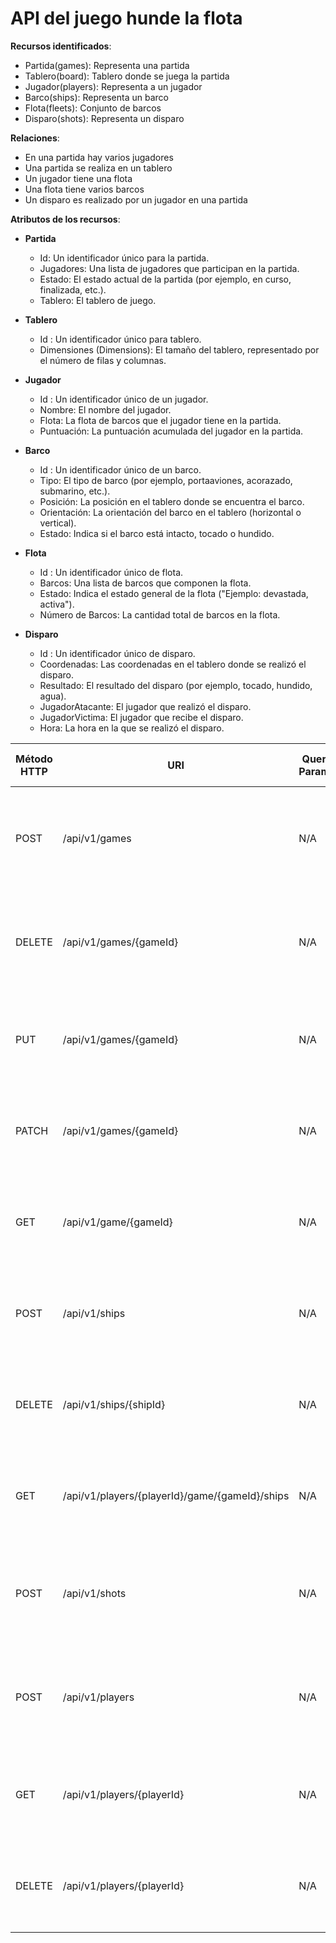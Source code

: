 # API del juego hunde la flota



**Recursos identificados**:

- Partida(games): Representa una partida
- Tablero(board): Tablero donde se juega la partida
- Jugador(players): Representa a un jugador
- Barco(ships): Representa un barco
- Flota(fleets): Conjunto de barcos
- Disparo(shots): Representa un disparo


**Relaciones**:

- En una partida hay varios jugadores
- Una partida se realiza en un tablero
- Un jugador tiene una flota
- Una flota tiene varios barcos
- Un disparo es realizado por un jugador en una partida


**Atributos de los recursos**:

- **Partida**
  - Id: Un identificador único para la partida.
  - Jugadores: Una lista de jugadores que participan en la partida.
  - Estado: El estado actual de la partida (por ejemplo, en curso, finalizada, etc.).
  - Tablero: El tablero de juego.

- **Tablero** 
  - Id : Un identificador único para tablero.
  - Dimensiones (Dimensions): El tamaño del tablero, representado por el número de filas y columnas.


- **Jugador**
  - Id : Un identificador único de un jugador.
  - Nombre: El nombre del jugador.
  - Flota: La flota de barcos que el jugador tiene en la partida.
  - Puntuación: La puntuación acumulada del jugador en la partida.


- **Barco**
  - Id : Un identificador único de un barco.
  - Tipo: El tipo de barco (por ejemplo, portaaviones, acorazado, submarino, etc.).
  - Posición: La posición en el tablero donde se encuentra el barco.
  - Orientación: La orientación del barco en el tablero (horizontal o vertical).
  - Estado: Indica si el barco está intacto, tocado o hundido.

- **Flota**
  - Id : Un identificador único de flota.
  - Barcos: Una lista de barcos que componen la flota.
  - Estado: Indica el estado general de la flota ("Ejemplo: devastada, activa").
  - Número de Barcos: La cantidad total de barcos en la flota.

- **Disparo**

  - Id : Un identificador único de disparo.
  - Coordenadas: Las coordenadas en el tablero donde se realizó el disparo.
  - Resultado: El resultado del disparo (por ejemplo, tocado, hundido, agua).
  - JugadorAtacante: El jugador que realizó el disparo.
  - JugadorVictima: El jugador que recibe el disparo.
  - Hora: La hora en la que se realizó el disparo.



| Método HTTP | URI                             | Query Params  | Cuerpo de la Petición                    | Cuerpo de la Respuesta                                               | Códigos de Respuesta                                    |
|-------------|---------------------------------|---------------|------------------------------------------|-----------------------------------------------------------------------|---------------------------------------------------------|
| POST        | /api/v1/games                | N/A           | `{"jugadores": [1,2], "estado": "iniciado","tablero": 1}`                    | `{"id": 1,"jugadores": [1,2], "estado": "iniciado","tablero": 1}`                                    | 201 Created<br/>400 Bad Request<br/>500 Internal Server Error |
| DELETE        | /api/v1/games/{gameId}                | N/A           | N/A                    | `{"id": 1,"jugadores": [1,2], "estado": "iniciado","tablero": 1}`                                    | 200 Created<br/>404 Not found<br/>500 Internal Server Error |
| PUT        | /api/v1/games/{gameId}                | N/A           | `{"jugadores": [1,2,3], "estado": "en curso","tablero": 1}`                    | `{"id": 1,"jugadores": [1,2,3], "estado": "en curso","tablero": 1}`                                    | 200 Ok<br/>400 Bad Request<br/>500 Internal Server Error |
| PATCH        | /api/v1/games/{gameId}                | N/A           | `{"estado": "iniciada"}`                    | `{"id": 1,"jugadores": [1,2,3], "estado": "iniciada","tablero": 1}`                                    | 200 Ok<br/>400 Bad Request<br/>500 Internal Server Error |
| GET        | /api/v1/game/{gameId}                | N/A           | N/A                    | `{"jugadores": [1,2,3],"ganador":3, "barcos": [ { "jugador": 1,"barcos": [1,2,3 ]},{"jugador": 2,"barcos": [ 3,4]},{"jugador": 3,"barcos": [5,6 ]}], "disparos": [1,2,3,4]}`                                    | 200 OK<br/>404 Not Found<br/>500 Internal Server Error |
| POST        | /api/v1/ships                | N/A           | `{"partida": 1, "flota": 2, "posicion": "A7,A8,A9,A10"}`                   | `{"barcoId": 1,"partida": 1, "flota": 2, "posicion": "A7,A8,A9,A10"}`                                    | 201 OK<br/>404 Not Found<br/>500 Internal Server Error |
| DELETE      | /api/v1/ships/{shipId}                | N/A           | N/A                   | `{"barcoId": 1,"partida": 1, "flota": 2, "posicion": "A7,A8,A9,A10"}`                                    | 200 OK<br/>404 Not Found<br/>500 Internal Server Error |
| GET        | /api/v1/players/{playerId}/game/{gameId}/ships                | N/A           | N/A                    | `{"barcos": [1,2,3]}`                                    | 200 OK<br/>404 Not Found<br/>500 Internal Server Error |
| POST        | /api/v1/shots                | N/A           | `{"coordenadas": "A1", "resultado": "tocado","jugadorAtacante": 1, jugadorVictima : 2, hora: "10:10:20"}`                    | `{"id": 1,"coordenadas": "A1", "resultado": "tocado","jugadorAtacante": 1, jugadorVictima : 2, hora: "10:10:20"}`                                    | 201 Created<br/>400 Bad Request<br/>500 Internal Server Error |
| POST        | /api/v1/players                | N/A           | `{"nombre": "Peter", "flota": 1}`                    | `{"id": 1, "nombre": "Peter","flota": 1, "Puntuacion": 0}`                                    | 201 Created<br/>400 Bad Request<br/>500 Internal Server Error |
| GET        | /api/v1/players/{playerId}                | N/A           | N/A                    | `{"id": 1, "nombre": "Peter","flota": 1, "Puntuacion": 0}`                                    | 200 OK<br/>404 Not Found<br/>500 Internal Server Error |
| DELETE        | /api/v1/players/{playerId}                | N/A           | N/A                    | `{"id": 1, "nombre": "Peter","flota": 1, "Puntuacion": 0}`                                    | 200 OK<br/>404 Not Found<br/>500 Internal Server Error |